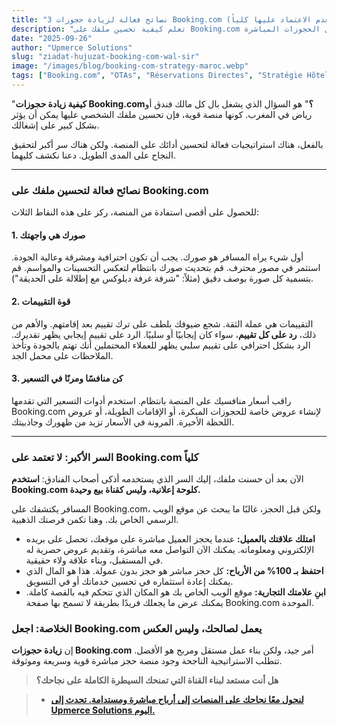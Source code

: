 ```yaml
---
title: "3 نصائح فعالة لزيادة حجوزات Booking.com (والسر لعدم الاعتماد عليها كلياً)"
description: "تعلم كيفية تحسين ملفك على Booking.com لجذب المزيد من الحجوزات. واكتشف الاستراتيجية الأهم لبناء عمل مستدام ومربح من خلال الحجوزات المباشرة."
date: "2025-09-26"
author: "Upmerce Solutions"
slug: "ziadat-hujuzat-booking-com-wal-sir"
image: "/images/blog/booking-com-strategy-maroc.webp"
tags: ["Booking.com", "OTAs", "Réservations Directes", "Stratégie Hôtelière", "Marketing Touristique"]
---
```


"**كيفية زيادة حجوزات Booking.com؟**" هو السؤال الذي يشغل بال كل مالك فندق أو رياض في المغرب. كونها منصة قوية، فإن تحسين ملفك الشخصي عليها يمكن أن يؤثر بشكل كبير على إشغالك.

بالفعل، هناك استراتيجيات فعالة لتحسين أدائك على المنصة. ولكن هناك سر أكبر لتحقيق النجاح على المدى الطويل. دعنا نكشف كليهما.

---

### **نصائح فعالة لتحسين ملفك على Booking.com**

للحصول على أقصى استفادة من المنصة، ركز على هذه النقاط الثلاث:

#### **1. صورك هي واجهتك**
أول شيء يراه المسافر هو صورك. يجب أن تكون احترافية ومشرقة وعالية الجودة. استثمر في مصور محترف. قم بتحديث صورك بانتظام لتعكس التحسينات والمواسم. قم بتسمية كل صورة بوصف دقيق (مثلاً: "شرفة غرفة ديلوكس مع إطلالة على الحديقة").

#### **2. قوة التقييمات**
التقييمات هي عملة الثقة. شجع ضيوفك بلطف على ترك تقييم بعد إقامتهم. والأهم من ذلك، **رد على كل تقييم**، سواء كان إيجابيًا أو سلبيًا. الرد على تقييم إيجابي يظهر تقديرك. الرد بشكل احترافي على تقييم سلبي يظهر للعملاء المحتملين أنك تهتم بالجودة وتأخذ الملاحظات على محمل الجد.

#### **3. كن منافسًا ومرنًا في التسعير**
راقب أسعار منافسيك على المنصة بانتظام. استخدم أدوات التسعير التي تقدمها Booking.com لإنشاء عروض خاصة للحجوزات المبكرة، أو الإقامات الطويلة، أو عروض اللحظة الأخيرة. المرونة في الأسعار تزيد من ظهورك وجاذبيتك.

---

### **السر الأكبر: لا تعتمد على Booking.com كلياً**

الآن بعد أن حسنت ملفك، إليك السر الذي يستخدمه أذكى أصحاب الفنادق: **استخدم Booking.com كلوحة إعلانية، وليس كقناة بيع وحيدة.**

المسافر يكتشفك على Booking.com، ولكن قبل الحجز، غالبًا ما يبحث عن موقع الويب الرسمي الخاص بك. وهنا تكمن فرصتك الذهبية.

* **امتلك علاقتك بالعميل:** عندما يحجز العميل مباشرة على موقعك، تحصل على بريده الإلكتروني ومعلوماته. يمكنك الآن التواصل معه مباشرة، وتقديم عروض حصرية له في المستقبل، وبناء علاقة ولاء حقيقية.
* **احتفظ بـ 100% من الأرباح:** كل حجز مباشر هو حجز بدون عمولة. هذا هو المال الذي يمكنك إعادة استثماره في تحسين خدماتك أو في التسويق.
* **ابنِ علامتك التجارية:** موقع الويب الخاص بك هو المكان الذي تتحكم فيه بالقصة كاملة. يمكنك عرض ما يجعلك فريدًا بطريقة لا تسمح بها صفحة Booking.com الموحدة.

### **الخلاصة: اجعل Booking.com يعمل لصالحك، وليس العكس**

إن **زيادة حجوزات Booking.com** أمر جيد، ولكن بناء عمل مستقل ومربح هو الأفضل. تتطلب الاستراتيجية الناجحة وجود منصة حجز مباشرة قوية وسريعة وموثوقة.

> **هل أنت مستعد لبناء القناة التي تمنحك السيطرة الكاملة على نجاحك؟**

> * [**لنحول معًا نجاحك على المنصات إلى أرباح مباشرة ومستدامة. تحدث إلى Upmerce Solutions اليوم.**](https://www.upmerce.com/ar#contact)